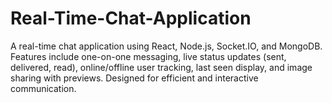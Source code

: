 # Real-Time-Chat-Application
A real-time chat application using React, Node.js, Socket.IO, and MongoDB. Features include one-on-one messaging, live status updates (sent, delivered, read), online/offline user tracking, last seen display, and image sharing with previews. Designed for efficient and interactive communication.
